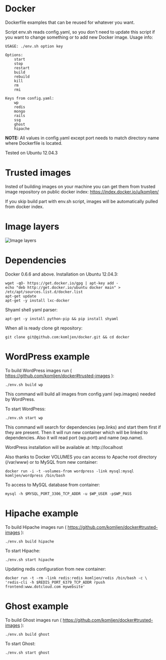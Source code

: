 Docker
======

Dockerfile examples that can be reused for whatever you want.

Script env.sh reads config.yaml, so you don't need to update this script if you want to change something or to add new Docker image. Usage info:
```
USAGE: ./env.sh option key

Options:
    start
    stop
    restart
    build
    rebuild
    kill
    rm
    rmi

Keys from config.yaml:
    wp
    redis
    mongo
    rails
    ssg
    ghost
    hipache
```

**NOTE:**
All values in config.yaml except port needs to match directory name where Dockerfile is located.

Tested on Ubuntu 12.04.3

Trusted images
======

Insted of building images on your machine you can get them from trusted image repository on public docker index:
https://index.docker.io/u/komljen/

If you skip build part with env.sh script, images will be automatically pulled from docker index.

Image layers
======

<img src="https://dl.dropboxusercontent.com/s/7u6fw9ytl6kxdiu/image_layers.png" title="Image layers" />

Dependencies
======

Docker 0.6.6 and above. Installation on Ubuntu 12.04.3:
```
wget -qO- https://get.docker.io/gpg | apt-key add -
echo "deb http://get.docker.io/ubuntu docker main" > /etc/apt/sources.list.d/docker.list
apt-get update
apt-get -y install lxc-docker
```

Shyaml shell yaml parser:
```
apt-get -y install python-pip && pip install shyaml
```

When all is ready clone git repository:
```
git clone git@github.com:komljen/docker.git && cd docker
```

WordPress example
======

To build WordPress images run ( https://github.com/komljen/docker#trusted-images ):
```
./env.sh build wp
```

This command will build all images from config.yaml (wp.images) needed by WordPress.


To start WordPress:
```
./env.sh start wp
```

This command will search for dependencies (wp.links) and start them first if they are present. Then it will run new container which will be linked to dependencies. Also it will read port (wp.port) and name (wp.name).

WordPress installation will be available at: http://localhost

Also thanks to Docker VOLUMES you can access to Apache root directory (/var/www) or to MySQL from new container:
```
docker run -i -t -volumes-from wordpress -link mysql:mysql komljen/wordpress /bin/bash
```

To access to MySQL database from container:
```
mysql -h $MYSQL_PORT_3306_TCP_ADDR -u $WP_USER -p$WP_PASS
```

Hipache example
======

To build Hipache images run ( https://github.com/komljen/docker#trusted-images ):
```
./env.sh build hipache
```

To start Hipache:
```
./env.sh start hipache
```

Updating redis configuration from new container:
```
docker run -t -rm -link redis:redis komljen/redis /bin/bash -c \
'redis-cli -h $REDIS_PORT_6379_TCP_ADDR rpush frontend:www.dotcloud.com mywebsite'
```

Ghost example
======

To build Ghost images run ( https://github.com/komljen/docker#trusted-images ):
```
./env.sh build ghost
```

To start Ghost:
```
./env.sh start ghost

